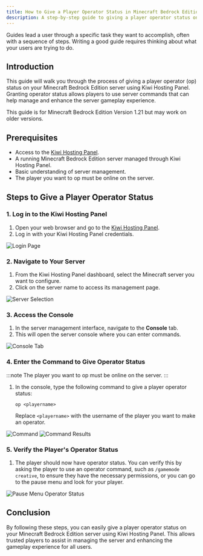 ```yaml
---
title: How to Give a Player Operator Status in Minecraft Bedrock Edition
description: A step-by-step guide to giving a player operator status on your Minecraft Bedrock Edition server using Kiwi Hosting Panel.
---
```


Guides lead a user through a specific task they want to accomplish, often with a sequence of steps. Writing a good guide requires thinking about what your users are trying to do.

## Introduction

This guide will walk you through the process of giving a player operator (op) status on your Minecraft Bedrock Edition server using Kiwi Hosting Panel. Granting operator status allows players to use server commands that can help manage and enhance the server gameplay experience.

This guide is for Minecraft Bedrock Edition Version 1.21 but may work on older versions.

## Prerequisites

- Access to the [Kiwi Hosting Panel](https://gmp.kiwihosting.net).
- A running Minecraft Bedrock Edition server managed through Kiwi Hosting Panel.
- Basic understanding of server management.
- The player you want to op must be online on the server.

## Steps to Give a Player Operator Status

### 1. Log in to the Kiwi Hosting Panel

1. Open your web browser and go to the [Kiwi Hosting Panel](https://gmp.kiwihosting.net).
2. Log in with your Kiwi Hosting Panel credentials.

![Login Page](/assets/info/login.png)

### 2. Navigate to Your Server

1. From the Kiwi Hosting Panel dashboard, select the Minecraft server you want to configure.
2. Click on the server name to access its management page.

![Server Selection](/assets/tutorials/manageserver.png)

### 3. Access the Console

1. In the server management interface, navigate to the **Console** tab.
2. This will open the server console where you can enter commands.

![Console Tab](/assets/tutorials/console.png)

### 4. Enter the Command to Give Operator Status

:::note
The player you want to op must be online on the server.
:::

1. In the console, type the following command to give a player operator status:
   ```
   op <playername>
   ```
   Replace `<playername>` with the username of the player you want to make an operator.

![Command](/assets/tutorials/bedrock/op.png)
![Command Results](/assets/tutorials/bedrock/opr.png)

### 5. Verify the Player's Operator Status

1. The player should now have operator status. You can verify this by asking the player to use an operator command, such as `/gamemode creative`, to ensure they have the necessary permissions, or you can go to the pause menu and look for your player.

![Pause Menu Operator Status](/assets/tutorials/bedrock/ops.png)

## Conclusion

By following these steps, you can easily give a player operator status on your Minecraft Bedrock Edition server using Kiwi Hosting Panel. This allows trusted players to assist in managing the server and enhancing the gameplay experience for all users.
